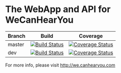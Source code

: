 # The WebApp and API for WeCanHearYou

Branch | Build | Coverage
------------ | ------------- | -------------
master | [![Build Status](https://travis-ci.org/WeCanHearYou/wchy.svg?branch=master)](https://travis-ci.org/WeCanHearYou/wchy) | [![Coverage Status](https://coveralls.io/repos/github/WeCanHearYou/wchy/badge.svg?branch=master)](https://coveralls.io/github/WeCanHearYou/wchy?branch=master)
dev | [![Build Status](https://travis-ci.org/WeCanHearYou/wchy.svg?branch=dev)](https://travis-ci.org/WeCanHearYou/wchy) | [![Coverage Status](https://coveralls.io/repos/github/WeCanHearYou/wchy/badge.svg?branch=dev)](https://coveralls.io/github/WeCanHearYou/wchy?branch=dev)

For more info, please visit http://we.canhearyou.com
